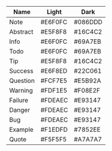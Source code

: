 | Name     | Light   | Dark    |
| -------- | ------- | --------|
| Note     | #E6F0FC | #086DDD |
| Abstract | #E5F8F8 | #16C4C2 |
| Info     | #E6F0FC | #69A7EB |
| Todo     | #E6F0FC | #69A7EB |
| Tip      | #E5F8F8 | #16C4C2 |
| Success  | #E6F8ED | #22C061 |
| Question | #FCF7E5 | #E5B92A |
| Warning  | #FDF1E5 | #F08E2F |
| Failure  | #FDEAEC | #E93147 |
| Danger   | #FDEAEC | #E93147 |
| Bug      | #FDEAEC | #E93147 |
| Example  | #F1EDFD | #7852EE |
| Quote    | #F5F5F5 | #A7A7A7 |